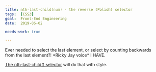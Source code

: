 ```yaml
---
title: nth-last-child(num) - the reverse (Polish) selector
tags:  [CSS3]
goal:  Front-End Engineering
date:  2019-06-02

needs-work: true

---
```


Ever needed to select the last element, or select by counting backwards from the last element?! \*Ricky Jay voice\* I HAVE.

[The nth-last-child() selector][mo] will do that with style.

[mo]: https://www.geeksforgeeks.org/css-nth-last-child-selector/

